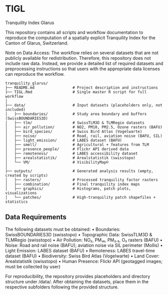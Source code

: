 # TIGL
Tranquility Index Glarus

This repository contains all scripts and workflow documentation to reproduce the computation of a spatially explicit Tranquility Index for the Canton of Glarus, Switzerland.

Note on Data Access:
The workflow relies on several datasets  that are not publicly available for redistribution. Therefore, this repository does not include raw data. Instead, we provide a detailed list of required datasets and preprocessing instructions so that users with the appropriate data licenses can reproduce the workflow.

```
tranquility_glarus/
├── README.md                 # Project description and instructions
├── TIGL.Rmd                  # Single master R script for full workflow
│
├── data/                     # Input datasets (placeholders only, not included)
│   ├── boundaries/           # Study area boundary and buffers (SwissBOUNDARIES3D)
│   ├── tlm/                  # SwissTLM3D & TLMRegio datasets
│   ├── air_pollution/        # NO2, PM10, PM2.5, Ozone rasters (BAFU)
│   ├── bird_species/         # Swiss Bird Atlas (Vogelwarte)
│   ├── noise/                # Road, rail, aviation noise (BAFU, SIL)
│   ├── light_emission/       # LABES dataset (BAFU)
│   ├── smell/                # Agricultural + features from TLM
│   ├── presence_people/      # Flickr API derived data
│   ├── remoteness/           # LABES accessibility dataset
│   ├── arealstatistik/       # Arealstatistik (swisstopo)
│   └── VM/                   # VisibilityMap©
│
├── outputs/                  # Generated analysis results (empty, created by scripts)
│   ├── rasters/              # Processed tranquility factor rasters
│   ├── combination/          # Final tranquility index maps
│   ├── graphics/             # Histograms, patch plots, visualizations
│   └── patches/              # High-tranquility patch shapefiles + statistics
```

## Data Requirements

The following datasets must be obtained:
	•	Boundaries: SwissBOUNDARIES3D (swisstopo)
	•	Topographic Data: SwissTLM3D & TLMRegio (swisstopo)
	•	Air Pollution: NO₂, PM₁₀, PM₂.₅, O₃ rasters (BAFU)
	•	Noise: Road and rail noise (BAFU); aviation noise via SIL perimeter (Mollis)
	•	Light Emission: LABES dataset (BAFU)
	•	Remoteness: LABES travel-time dataset (BAFU)
	•	Biodiversity: Swiss Bird Atlas (Vogelwarte)
	•	Land Cover: Arealstatistik (swisstopo)
	•	Human Presence: Flickr API (geotagged images; must be collected by user)

For reproducibility, the repository provides placeholders and directory structure under /data/.
After obtaining the datasets, place them in the respective subfolders following the provided structure.
